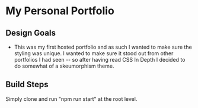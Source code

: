 # My Personal Portfolio

## Design Goals
- This was my first hosted portfolio and as such I wanted to make sure the styling was unique. I wanted to make sure it stood out from other portfolios I had seen -- so after having read CSS In Depth I decided to do somewhat of a skeumorphism theme.

## Build Steps
Simply clone and run "npm run start" at the root level.
